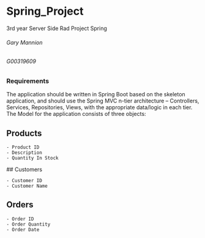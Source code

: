 # Spring_Project
3rd year Server Side Rad Project Spring

###### Gary Mannion  
###### G00319609  

### Requirements
The application should be written in Spring Boot based on the skeleton application, and should use the Spring MVC n-tier architecture – Controllers, Services, Repositories, Views, with the appropriate data/logic in each tier.  
The Model for the application consists of three objects:  

## Products
```
- Product ID  
- Description  
- Quantity In Stock  
```

## Customers  
```
- Customer ID  
- Customer Name  
```
  
## Orders  
```
- Order ID  
- Order Quantity  
- Order Date  
```
